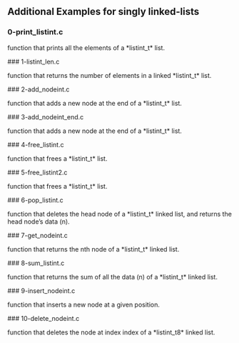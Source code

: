 ## Additional Examples for singly linked-lists
### 0-print_listint.c
<p>function that prints all the elements of a *listint_t* list.</p>
### 1-listint_len.c
<p>function that returns the number of elements in a linked *listint_t* list.</p>
### 2-add_nodeint.c
<p>function that adds a new node at the end of a *listint_t* list.</p>
### 3-add_nodeint_end.c
<p>function that adds a new node at the end of a *listint_t* list.</p>
### 4-free_listint.c
<p>function that frees a *listint_t* list.</p>
### 5-free_listint2.c
<p>function that frees a *listint_t* list.</p>
### 6-pop_listint.c
<p>function that deletes the head node of a *listint_t* linked list, and returns the head node’s data (n).</p>
### 7-get_nodeint.c
<p>function that returns the nth node of a *listint_t* linked list.</p>
### 8-sum_listint.c
<p>function that returns the sum of all the data (n) of a *listint_t* linked list.</p>
### 9-insert_nodeint.c
<p>function that inserts a new node at a given position.</p>
### 10-delete_nodeint.c
<p>function that deletes the node at index index of a *listint_t8* linked list.</p>

